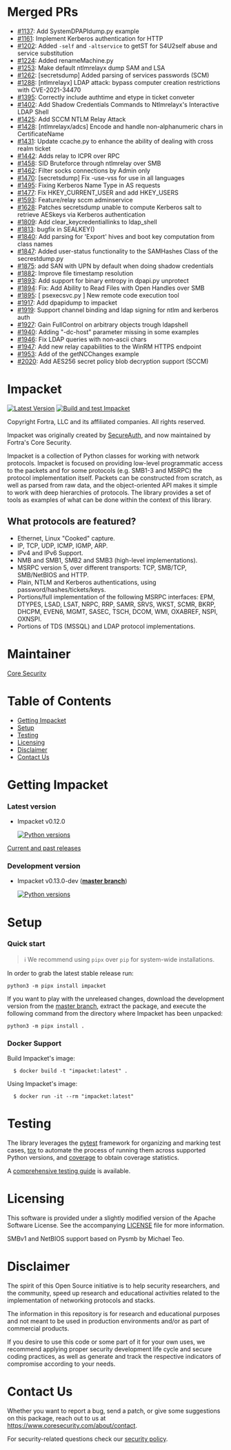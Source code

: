 Merged PRs
==========

* [#1137](https://github.com/SecureAuthCorp/impacket/pull/1137): Add SystemDPAPIdump.py example
* [#1161](https://github.com/SecureAuthCorp/impacket/pull/1161): Implement Kerberos authentication for HTTP
* [#1202](https://github.com/SecureAuthCorp/impacket/pull/1202): Added `-self` and `-altservice` to getST for S4U2self abuse and service substitution
* [#1224](https://github.com/SecureAuthCorp/impacket/pull/1224): Added renameMachine.py
* [#1253](https://github.com/SecureAuthCorp/impacket/pull/1253): Make default ntlmrelayx dump SAM and LSA
* [#1262](https://github.com/SecureAuthCorp/impacket/pull/1262): [secretsdump] Added parsing of services passwords (SCM)
* [#1288](https://github.com/SecureAuthCorp/impacket/pull/1288): [ntlmrelayx] LDAP attack: bypass computer creation restrictions with CVE-2021-34470
* [#1395](https://github.com/SecureAuthCorp/impacket/pull/1395): Correctly include authtime and etype in ticket conveter
* [#1402](https://github.com/SecureAuthCorp/impacket/pull/1402): Add Shadow Credentials Commands to Ntlmrelayx's Interactive LDAP Shell
* [#1425](https://github.com/SecureAuthCorp/impacket/pull/1425): Add SCCM NTLM Relay Attack
* [#1428](https://github.com/SecureAuthCorp/impacket/pull/1428): [ntlmrelayx/adcs] Encode and handle non-alphanumeric chars in CertificateName
* [#1431](https://github.com/SecureAuthCorp/impacket/pull/1431): Update ccache.py to enhance the ability of dealing with cross realm ticket
* [#1442](https://github.com/SecureAuthCorp/impacket/pull/1442): Adds relay to ICPR over RPC
* [#1458](https://github.com/SecureAuthCorp/impacket/pull/1458): SID Bruteforce through ntlmrelay over SMB
* [#1462](https://github.com/SecureAuthCorp/impacket/pull/1462): Filter socks connections by Admin only
* [#1470](https://github.com/SecureAuthCorp/impacket/pull/1470): [secretsdump] Fix -use-vss for use in all languages
* [#1495](https://github.com/SecureAuthCorp/impacket/pull/1495): Fixing Kerberos Name Type in AS requests
* [#1477](https://github.com/SecureAuthCorp/impacket/pull/1477): Fix HKEY_CURRENT_USER and add HKEY_USERS
* [#1593](https://github.com/SecureAuthCorp/impacket/pull/1593): Feature/relay sccm adminservice
* [#1628](https://github.com/SecureAuthCorp/impacket/pull/1628): Patches secretsdump unable to compute Kerberos salt to retrieve AESkeys via Kerberos authentication
* [#1809](https://github.com/SecureAuthCorp/impacket/pull/1809): Add clear_keycredentiallinks to ldap_shell
* [#1813](https://github.com/SecureAuthCorp/impacket/pull/1813): bugfix in SEALKEY()
* [#1840](https://github.com/SecureAuthCorp/impacket/pull/1840): Add parsing for 'Export' hives and boot key computation from class names
* [#1847](https://github.com/SecureAuthCorp/impacket/pull/1847): Added user-status functionality to the SAMHashes Class of the secrestdump.py
* [#1875](https://github.com/SecureAuthCorp/impacket/pull/1875): add SAN with UPN by default when doing shadow credentials
* [#1882](https://github.com/SecureAuthCorp/impacket/pull/1875): Improve file timestamp resolution
* [#1893](https://github.com/SecureAuthCorp/impacket/pull/1893): Add support for binary entropy in dpapi.py unprotect
* [#1894](https://github.com/SecureAuthCorp/impacket/pull/1894): Fix: Add Ability to Read Files with Open Handles over SMB
* [#1895](https://github.com/SecureAuthCorp/impacket/pull/1895): [ psexecsvc.py ] New remote code execution tool
* [#1917](https://github.com/SecureAuthCorp/impacket/pull/1917): Add dpapidump to impacket
* [#1919](https://github.com/SecureAuthCorp/impacket/pull/1919): Support channel binding and ldap signing for ntlm and kerberos auth
* [#1927](https://github.com/SecureAuthCorp/impacket/pull/1927): Gain FullControl on arbitrary objects trough ldapshell
* [#1940](https://github.com/SecureAuthCorp/impacket/pull/1940): Adding "-dc-host" parameter missing in some examples
* [#1946](https://github.com/SecureAuthCorp/impacket/pull/1946): Fix LDAP queries with non-ascii chars
* [#1947](https://github.com/SecureAuthCorp/impacket/pull/1947): Add new relay capabilities to the WinRM HTTPS endpoint
* [#1953](https://github.com/SecureAuthCorp/impacket/pull/1953): Add of the getNCChanges example
* [#2020](https://github.com/SecureAuthCorp/impacket/pull/2020): Add AES256 secret policy blob decryption support (SCCM)

Impacket
========

[![Latest Version](https://img.shields.io/pypi/v/impacket.svg)](https://pypi.python.org/pypi/impacket/)
[![Build and test Impacket](https://github.com/fortra/impacket/actions/workflows/build_and_test.yml/badge.svg)](https://github.com/fortra/impacket/actions/workflows/build_and_test.yml)

Copyright Fortra, LLC and its affiliated companies. All rights reserved.

Impacket was originally created by [SecureAuth](https://www.secureauth.com/labs/open-source-tools/impacket), and now maintained by Fortra's Core Security.

Impacket is a collection of Python classes for working with network
protocols. Impacket is focused on providing low-level
programmatic access to the packets and for some protocols (e.g.
SMB1-3 and MSRPC) the protocol implementation itself.
Packets can be constructed from scratch, as well as parsed from 
raw data, and the object-oriented API makes it simple to work with 
deep hierarchies of protocols. The library provides a set of tools
as examples of what can be done within the context of this library.

What protocols are featured?
----------------------------

 * Ethernet, Linux "Cooked" capture.
 * IP, TCP, UDP, ICMP, IGMP, ARP.
 * IPv4 and IPv6 Support.
 * NMB and SMB1, SMB2 and SMB3 (high-level implementations).
 * MSRPC version 5, over different transports: TCP, SMB/TCP, SMB/NetBIOS and HTTP.
 * Plain, NTLM and Kerberos authentications, using password/hashes/tickets/keys.
 * Portions/full implementation of the following MSRPC interfaces: EPM, DTYPES, LSAD, LSAT, NRPC, RRP, SAMR, SRVS, WKST, SCMR, BKRP, DHCPM, EVEN6, MGMT, SASEC, TSCH, DCOM, WMI, OXABREF, NSPI, OXNSPI.
 * Portions of TDS (MSSQL) and LDAP protocol implementations.
 
Maintainer
==========

[Core Security](https://www.coresecurity.com/)


Table of Contents
=================

* [Getting Impacket](#getting-impacket)
* [Setup](#setup)
* [Testing](#testing)
* [Licensing](#licensing)
* [Disclaimer](#disclaimer)
* [Contact Us](#contact-us)

Getting Impacket
================

### Latest version

* Impacket v0.12.0

  [![Python versions](https://img.shields.io/pypi/pyversions/impacket.svg)](https://pypi.python.org/pypi/impacket/)

[Current and past releases](https://github.com/fortra/impacket/releases)

### Development version

* Impacket v0.13.0-dev (**[master branch](https://github.com/fortra/impacket/tree/master)**)

  [![Python versions](https://img.shields.io/badge/python-3.9%20|%203.10%20|%203.11%20|%203.12%20|%203.13-blue.svg)](https://github.com/fortra/impacket/tree/master)


Setup
=====

### Quick start

> :information_source: We recommend using `pipx` over `pip` for system-wide installations.

In order to grab the latest stable release run:

    python3 -m pipx install impacket

If you want to play with the unreleased changes, download the development 
version from the [master branch](https://github.com/fortra/impacket/tree/master),
extract the package, and execute the following command from the
directory where Impacket has been unpacked:

    python3 -m pipx install .

### Docker Support

Build Impacket's image:

      $ docker build -t "impacket:latest" .

Using Impacket's image:

      $ docker run -it --rm "impacket:latest"

Testing
=======

The library leverages the [pytest](https://docs.pytest.org/) framework for organizing
and marking test cases, [tox](https://tox.readthedocs.io/) to automate the process of
running them across supported Python versions, and [coverage](https://coverage.readthedocs.io/)
to obtain coverage statistics.

A [comprehensive testing guide](TESTING.md) is available.


Licensing
=========

This software is provided under a slightly modified version of
the Apache Software License. See the accompanying [LICENSE](LICENSE) file for
more information.

SMBv1 and NetBIOS support based on Pysmb by Michael Teo.

Disclaimer
==========

The spirit of this Open Source initiative is to help security researchers,
and the community, speed up research and educational activities related to
the implementation of networking protocols and stacks.

The information in this repository is for research and educational purposes
and not meant to be used in production environments and/or as part
of commercial products.

If you desire to use this code or some part of it for your own uses, we
recommend applying proper security development life cycle and secure coding
practices, as well as generate and track the respective indicators of
compromise according to your needs.


Contact Us
==========

Whether you want to report a bug, send a patch, or give some suggestions
on this package, reach out to us at https://www.coresecurity.com/about/contact.

For security-related questions check our [security policy](SECURITY.md).
